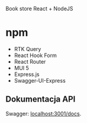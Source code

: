 Book store React + NodeJS

# npm

- RTK Query
- React Hook Form
- React Router
- MUI 5
- Express.js
- Swagger-UI-Express

## Dokumentacja API

Swagger: [localhost:3001/docs](http://localhost:3001/docs).
